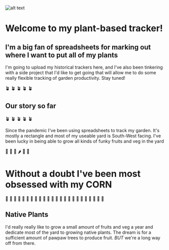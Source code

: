 
![alt text](https://github.com/mattpuchalski/garden/blob/master/images/DALLE-2-Farmer-Matt.png "8-bit Me")

# Welcome to my plant-based tracker!

## I'm a big fan of spreadsheets for marking out where I want to put all of my plants

I'm going to upload my historical trackers here, and I've also been tinkering with a side project that I'd like to get going that will allow me to do some really flexible tracking of garden productivity. Stay tuned! 

:potted_plant: :potted_plant: :potted_plant: :potted_plant: :potted_plant:
## Our story so far
:potted_plant: :potted_plant: :potted_plant: :potted_plant: :potted_plant:

Since the pandemic I've been using spreadsheets to track my garden. It's mostly a rectangle and most of my useable yard is South-West facing. I've been lucky in being able to grow all kinds of funky fruits and veg in the yard

:melon: :tomato: :carrot: :hot_pepper: :broccoli: :eggplant:


# Without a doubt I've been most obsessed with my CORN

:corn: :corn: :corn: :corn: :corn: :corn: :corn: :corn: :corn: :corn: :corn: :corn: :corn: :corn: :corn: :corn: :corn: :corn: :corn: :corn: :corn: :corn: :corn: :corn: 

## Native Plants

I'd really really like to grow a small amount of fruits and veg a year and dedicate most of the yard to growing native plants. The dream is for a sufficient amount of pawpaw trees to produce fruit. _BUT_ we're a long way off from there.


